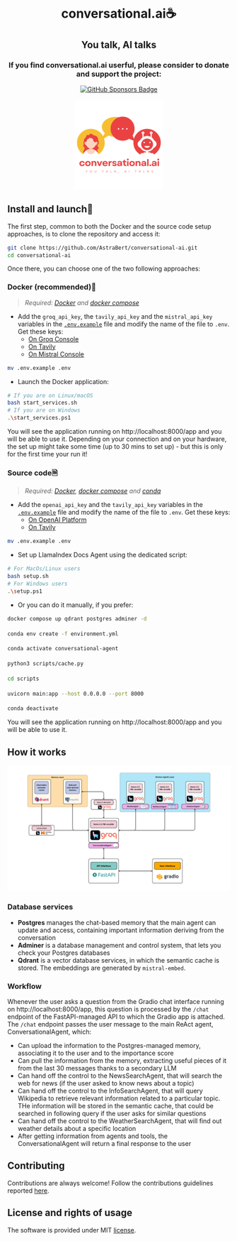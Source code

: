 <h1 align="center">conversational.ai☕</h1>

<h2 align="center">You talk, AI talks</h2>

<div align="center">
    <h3>If you find conversational.ai userful, please consider to donate and support the project:</h3>
    <a href="https://github.com/sponsors/AstraBert"><img src="https://img.shields.io/badge/sponsor-30363D?style=for-the-badge&logo=GitHub-Sponsors&logoColor=#EA4AAA" alt="GitHub Sponsors Badge"></a>
</div>
<br>
<div align="center">
    <img src="logo.png" alt="conversational.ai Logo" width=200 height=200>
</div>

## Install and launch🚀

The first step, common to both the Docker and the source code setup approaches, is to clone the repository and access it:

```bash
git clone https://github.com/AstraBert/conversational-ai.git
cd conversational-ai
```

Once there, you can choose one of the two following approaches:

### Docker (recommended)🐋

> _Required: [Docker](https://docs.docker.com/desktop/) and [docker compose](https://docs.docker.com/compose/)_

- Add the `groq_api_key`, the `tavily_api_key` and the `mistral_api_key` variables in the [`.env.example`](./docker/.env.example) file and modify the name of the file to `.env`. Get these keys:
    + [On Groq Console](https://console.groq.com/keys)
    + [On Tavily](https://app.tavily.com/home/)
    + [On Mistral Console](https://console.mistral.ai/api-keys/)

```bash
mv .env.example .env
```

- Launch the Docker application:

```bash
# If you are on Linux/macOS
bash start_services.sh
# If you are on Windows
.\start_services.ps1
```

You will see the application running on http://localhost:8000/app and you will be able to use it. Depending on your connection and on your hardware, the set up might take some time (up to 30 mins to set up) - but this is only for the first time your run it!


### Source code🗎

> _Required: [Docker](https://docs.docker.com/desktop/), [docker compose](https://docs.docker.com/compose/) and [conda](https://anaconda.org/anaconda/conda)_

- Add the `openai_api_key` and the `tavily_api_key` variables in the [`.env.example`](./docker/.env.example) file and modify the name of the file to `.env`. Get these keys:
    + [On OpenAI Platform](https://platform.openai.com/api-keys)
    + [On Tavily](https://app.tavily.com/home/)

```bash
mv .env.example .env
```

- Set up LlamaIndex Docs Agent using the dedicated script:

```bash
# For MacOs/Linux users
bash setup.sh
# For Windows users
.\setup.ps1
```

- Or you can do it manually, if you prefer:

```bash
docker compose up qdrant postgres adminer -d

conda env create -f environment.yml

conda activate conversational-agent

python3 scripts/cache.py

cd scripts

uvicorn main:app --host 0.0.0.0 --port 8000

conda deactivate
```

You will see the application running on http://localhost:8000/app and you will be able to use it.

## How it works

<div align='center'>
    <img src="./workflow.png" alt="LlamaIndex Docs Agent workflow">
</div>

### Database services

- **Postgres** manages the chat-based memory that the main agent can update and access, containing important information deriving from the conversation
- **Adminer** is a database management and control system, that lets you check your Postgres databases
- **Qdrant** is a vector database services, in which the semantic cache is stored. The embeddings are generated by `mistral-embed`.

### Workflow

Whenever the user asks a question from the Gradio chat interface running on http://localhost:8000/app, this question is processed by the `/chat` endpoint of the FastAPI-managed API to which the Gradio app is attached. The `/chat` endpoint passes the user message to the main ReAct agent, ConversationalAgent, which:

- Can upload the information to the Postgres-managed memory, associating it to the user and to the importance score
- Can pull the information from the memory, extracting useful pieces of it from the last 30 messages thanks to a secondary LLM
- Can hand off the control to the NewsSearchAgent, that will search the web for news (if the user asked to know news about a topic)
- Can hand off the control to the InfoSearchAgent, that will query Wikipedia to retrieve relevant information related to a particular topic. THe information will be stored in the semantic cache, that could be searched in following query if the user asks for similar questions
- Can hand off the control to the WeatherSearchAgent, that will find out weather details about a specific location
- After getting information from agents and tools, the ConversationalAgent will return a final response to the user

## Contributing

Contributions are always welcome! Follow the contributions guidelines reported [here](CONTRIBUTING.md).

## License and rights of usage

The software is provided under MIT [license](./LICENSE).
